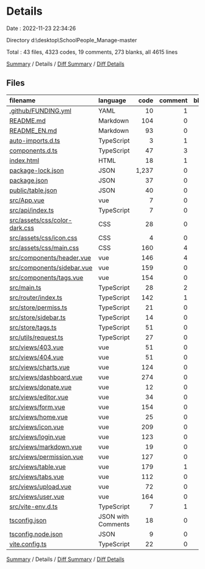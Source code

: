 # Details

Date : 2022-11-23 22:34:26

Directory d:\\desktop\\SchoolPeople_Manage-master

Total : 43 files,  4323 codes, 19 comments, 273 blanks, all 4615 lines

[Summary](results.md) / Details / [Diff Summary](diff.md) / [Diff Details](diff-details.md)

## Files
| filename | language | code | comment | blank | total |
| :--- | :--- | ---: | ---: | ---: | ---: |
| [.github/FUNDING.yml](/.github/FUNDING.yml) | YAML | 10 | 1 | 2 | 13 |
| [README.md](/README.md) | Markdown | 104 | 0 | 34 | 138 |
| [README_EN.md](/README_EN.md) | Markdown | 93 | 0 | 27 | 120 |
| [auto-imports.d.ts](/auto-imports.d.ts) | TypeScript | 3 | 1 | 2 | 6 |
| [components.d.ts](/components.d.ts) | TypeScript | 47 | 3 | 3 | 53 |
| [index.html](/index.html) | HTML | 18 | 1 | 3 | 22 |
| [package-lock.json](/package-lock.json) | JSON | 1,237 | 0 | 1 | 1,238 |
| [package.json](/package.json) | JSON | 37 | 0 | 1 | 38 |
| [public/table.json](/public/table.json) | JSON | 40 | 0 | 0 | 40 |
| [src/App.vue](/src/App.vue) | vue | 7 | 0 | 2 | 9 |
| [src/api/index.ts](/src/api/index.ts) | TypeScript | 7 | 0 | 2 | 9 |
| [src/assets/css/color-dark.css](/src/assets/css/color-dark.css) | CSS | 28 | 0 | 0 | 28 |
| [src/assets/css/icon.css](/src/assets/css/icon.css) | CSS | 4 | 0 | 0 | 4 |
| [src/assets/css/main.css](/src/assets/css/main.css) | CSS | 160 | 4 | 37 | 201 |
| [src/components/header.vue](/src/components/header.vue) | vue | 146 | 4 | 5 | 155 |
| [src/components/sidebar.vue](/src/components/sidebar.vue) | vue | 159 | 0 | 6 | 165 |
| [src/components/tags.vue](/src/components/tags.vue) | vue | 154 | 0 | 15 | 169 |
| [src/main.ts](/src/main.ts) | TypeScript | 28 | 2 | 4 | 34 |
| [src/router/index.ts](/src/router/index.ts) | TypeScript | 142 | 1 | 4 | 147 |
| [src/store/permiss.ts](/src/store/permiss.ts) | TypeScript | 21 | 0 | 3 | 24 |
| [src/store/sidebar.ts](/src/store/sidebar.ts) | TypeScript | 14 | 0 | 2 | 16 |
| [src/store/tags.ts](/src/store/tags.ts) | TypeScript | 51 | 0 | 3 | 54 |
| [src/utils/request.ts](/src/utils/request.ts) | TypeScript | 27 | 0 | 5 | 32 |
| [src/views/403.vue](/src/views/403.vue) | vue | 51 | 0 | 4 | 55 |
| [src/views/404.vue](/src/views/404.vue) | vue | 51 | 0 | 4 | 55 |
| [src/views/charts.vue](/src/views/charts.vue) | vue | 124 | 0 | 4 | 128 |
| [src/views/dashboard.vue](/src/views/dashboard.vue) | vue | 274 | 0 | 25 | 299 |
| [src/views/donate.vue](/src/views/donate.vue) | vue | 12 | 0 | 3 | 15 |
| [src/views/editor.vue](/src/views/editor.vue) | vue | 34 | 0 | 4 | 38 |
| [src/views/form.vue](/src/views/form.vue) | vue | 154 | 0 | 3 | 157 |
| [src/views/home.vue](/src/views/home.vue) | vue | 25 | 0 | 2 | 27 |
| [src/views/icon.vue](/src/views/icon.vue) | vue | 209 | 0 | 4 | 213 |
| [src/views/login.vue](/src/views/login.vue) | vue | 123 | 0 | 7 | 130 |
| [src/views/markdown.vue](/src/views/markdown.vue) | vue | 19 | 0 | 3 | 22 |
| [src/views/permission.vue](/src/views/permission.vue) | vue | 127 | 0 | 11 | 138 |
| [src/views/table.vue](/src/views/table.vue) | vue | 179 | 1 | 12 | 192 |
| [src/views/tabs.vue](/src/views/tabs.vue) | vue | 112 | 0 | 5 | 117 |
| [src/views/upload.vue](/src/views/upload.vue) | vue | 72 | 0 | 5 | 77 |
| [src/views/user.vue](/src/views/user.vue) | vue | 164 | 0 | 11 | 175 |
| [src/vite-env.d.ts](/src/vite-env.d.ts) | TypeScript | 7 | 1 | 2 | 10 |
| [tsconfig.json](/tsconfig.json) | JSON with Comments | 18 | 0 | 1 | 19 |
| [tsconfig.node.json](/tsconfig.node.json) | JSON | 9 | 0 | 1 | 10 |
| [vite.config.ts](/vite.config.ts) | TypeScript | 22 | 0 | 1 | 23 |

[Summary](results.md) / Details / [Diff Summary](diff.md) / [Diff Details](diff-details.md)